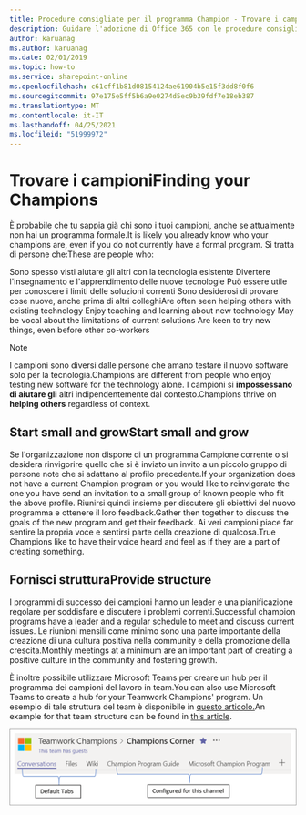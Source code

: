 ```yaml
---
title: Procedure consigliate per il programma Champion - Trovare i campioni
description: Guidare l'adozione di Office 365 con le procedure consigliate per il programma Champion
author: karuanag
ms.author: karuanag
ms.date: 02/01/2019
ms.topic: how-to
ms.service: sharepoint-online
ms.openlocfilehash: c61cff1b81d08154124ae61904b5e15f3dd8f0f6
ms.sourcegitcommit: 97e175e5ff5b6a9e0274d5ec9b39fdf7e18eb387
ms.translationtype: MT
ms.contentlocale: it-IT
ms.lasthandoff: 04/25/2021
ms.locfileid: "51999972"
---
```

# <a name="finding-your-champions"></a><span data-ttu-id="84706-103">Trovare i campioni</span><span class="sxs-lookup"><span data-stu-id="84706-103">Finding your Champions</span></span> 

<span data-ttu-id="84706-104">È probabile che tu sappia già chi sono i tuoi campioni, anche se attualmente non hai un programma formale.</span><span class="sxs-lookup"><span data-stu-id="84706-104">It is likely you already know who your champions are, even if you do not currently have a formal program.</span></span>  <span data-ttu-id="84706-105">Si tratta di persone che:</span><span class="sxs-lookup"><span data-stu-id="84706-105">These are people who:</span></span>

<span data-ttu-id="84706-106">Sono spesso visti aiutare gli altri con la tecnologia esistente Divertere l'insegnamento e l'apprendimento delle nuove tecnologie Può essere utile per conoscere i limiti delle soluzioni correnti Sono desiderosi di provare cose nuove, anche prima di altri colleghi</span><span class="sxs-lookup"><span data-stu-id="84706-106">Are often seen helping others with existing technology Enjoy teaching and learning about new technology May be vocal about the limitations of current solutions Are keen to try new things, even before other co-workers</span></span>

> [!NOTE]
> <span data-ttu-id="84706-107">I campioni sono diversi dalle persone che amano testare il nuovo software solo per la tecnologia.</span><span class="sxs-lookup"><span data-stu-id="84706-107">Champions are different from people who enjoy testing new software for the technology alone.</span></span> <span data-ttu-id="84706-108">I campioni si **impossessano di aiutare gli** altri indipendentemente dal contesto.</span><span class="sxs-lookup"><span data-stu-id="84706-108">Champions thrive on **helping others** regardless of context.</span></span> 

## <a name="start-small-and-grow"></a><span data-ttu-id="84706-109">Start small and grow</span><span class="sxs-lookup"><span data-stu-id="84706-109">Start small and grow</span></span>

<span data-ttu-id="84706-110">Se l'organizzazione non dispone di un programma Campione corrente o si desidera rinvigorire quello che si è inviato un invito a un piccolo gruppo di persone note che si adattano al profilo precedente.</span><span class="sxs-lookup"><span data-stu-id="84706-110">If your organization does not have a current Champion program or you would like to reinvigorate the one you have send an invitation to a small group of known people who fit the above profile.</span></span>  <span data-ttu-id="84706-111">Riunirsi quindi insieme per discutere gli obiettivi del nuovo programma e ottenere il loro feedback.</span><span class="sxs-lookup"><span data-stu-id="84706-111">Gather then together to discuss the goals of the new program and get their feedback.</span></span> <span data-ttu-id="84706-112">Ai veri campioni piace far sentire la propria voce e sentirsi parte della creazione di qualcosa.</span><span class="sxs-lookup"><span data-stu-id="84706-112">True Champions like to have their voice heard and feel as if they are a part of creating something.</span></span>  

## <a name="provide-structure"></a><span data-ttu-id="84706-113">Fornisci struttura</span><span class="sxs-lookup"><span data-stu-id="84706-113">Provide structure</span></span>

<span data-ttu-id="84706-114">I programmi di successo dei campioni hanno un leader e una pianificazione regolare per soddisfare e discutere i problemi correnti.</span><span class="sxs-lookup"><span data-stu-id="84706-114">Successful champion programs have a leader and a regular schedule to meet and discuss current issues.</span></span>  <span data-ttu-id="84706-115">Le riunioni mensili come minimo sono una parte importante della creazione di una cultura positiva nella community e della promozione della crescita.</span><span class="sxs-lookup"><span data-stu-id="84706-115">Monthly meetings at a minimum are an important part of creating a positive culture in the community and fostering growth.</span></span>  

<span data-ttu-id="84706-116">È inoltre possibile utilizzare Microsoft Teams per creare un hub per il programma dei campioni del lavoro in team.</span><span class="sxs-lookup"><span data-stu-id="84706-116">You can also use Microsoft Teams to create a hub for your Teamwork Champions' program.</span></span>  <span data-ttu-id="84706-117">Un esempio di tale struttura del team è disponibile in [questo articolo.](/MicrosoftTeams/teams-adoption-your-first-teams)</span><span class="sxs-lookup"><span data-stu-id="84706-117">An example for that team structure can be found in [this article](/MicrosoftTeams/teams-adoption-your-first-teams).</span></span>

![schede del team campione del lavoro in team](media/teams-adoption-tab-example.png)